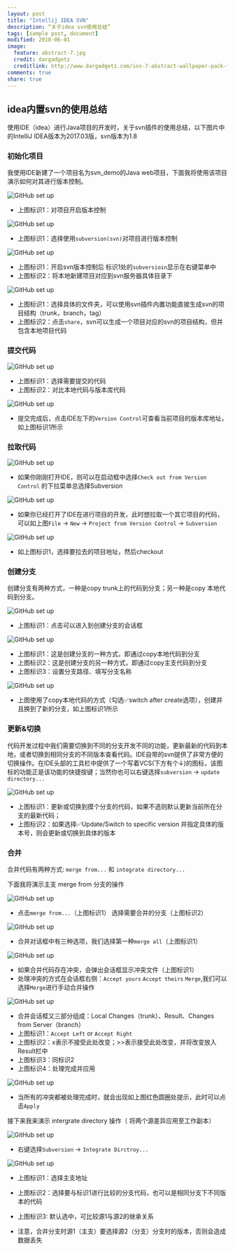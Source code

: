 ```yaml
---
layout: post
title: "Intellij IDEA SVN"
description: “关于idea svn使用总结”
tags: [sample post, document]
modified: 2018-06-01
image:
  feature: abstract-7.jpg
  credit: dargadgetz
  creditlink: http://www.dargadgetz.com/ios-7-abstract-wallpaper-pack-for-iphone-5-and-ipod-touch-retina/
comments: true
share: true
---
```

## idea内置svn的使用总结

使用IDE（idea）进行Java项目的开发时，关于svn插件的使用总结，以下图片中的IntelliJ IDEA版本为2017.03版，svn版本为1.8

### 初始化项目

我使用IDE新建了一个项目名为svn_demo的Java web项目，下面我将使用该项目演示如何对其进行版本控制。

![GitHub set up](https://raw.githubusercontent.com/Lucces/blog/gh-pages/images/1.jpg)

* 上图标识1：对项目开启版本控制

![GitHub set up](https://raw.githubusercontent.com/Lucces/blog/gh-pages/images/2.jpg)

* 上图标识1：选择使用` subversion(svn) `对项目进行版本控制

![GitHub set up](https://raw.githubusercontent.com/Lucces/blog/gh-pages/images/3.jpg)

* 上图标识1：开启svn版本控制后 标识1处的` subversioin `显示在右键菜单中
* 上图标识2：将本地新建项目对应到svn服务器具体目录下

![GitHub set up](https://raw.githubusercontent.com/Lucces/blog/gh-pages/images/4.jpg)

* 上图标识1：选择具体的文件夹，可以使用svn插件内置功能直接生成svn的项目结构（trunk，branch，tag）
* 上图标识2：点击` share `，svn可以生成一个项目对应的svn的项目结构，但并包含本地项目代码

### 提交代码

![GitHub set up](https://raw.githubusercontent.com/Lucces/blog/gh-pages/images/5.jpg)

* 上图标识1：选择需要提交的代码
* 上图标识2：对比本地代码与版本库代码

![GitHub set up](https://raw.githubusercontent.com/Lucces/blog/gh-pages/images/6.jpg)

* 提交完成后，点击IDE左下的`Version Control`可查看当前项目的版本库地址，如上图标识1所示

### 拉取代码

![GitHub set up](https://raw.githubusercontent.com/Lucces/blog/gh-pages/images/21.jpg)

* 如果你刚刚打开IDE，则可以在启动框中选择`Check out from Version Control` 的下拉菜单总选择Subversion

![GitHub set up](https://raw.githubusercontent.com/Lucces/blog/gh-pages/images/20.jpg)

* 如果你已经打开了IDE在进行项目的开发，此时想拉取一个其它项目的代码，可以如上图`File` → `New` → `Project from Version Control` → `Subversion`

![GitHub set up](https://raw.githubusercontent.com/Lucces/blog/gh-pages/images/22.jpg)

* 如上图标识1，选择要拉去的项目地址，然后checkout


### 创建分支
创建分支有两种方式，一种是copy trunk上的代码到分支；另一种是copy 本地代码到分支。

![GitHub set up](https://raw.githubusercontent.com/Lucces/blog/gh-pages/images/7.jpg)

* 上图标识1：点击可以进入到创建分支的会话框

![GitHub set up](https://raw.githubusercontent.com/Lucces/blog/gh-pages/images/8.jpg)

* 上图标识1：这是创建分支的一种方式，即通过copy本地代码到分支
* 上图标识2：这是创建分支的另一种方式，即通过copy主支代码到分支
* 上图标识3：设置分支路径、填写分支名称

![GitHub set up](https://raw.githubusercontent.com/Lucces/blog/gh-pages/images/9.jpg)

* 上图使用了copy本地代码的方式（勾选✅switch after create选项），创建并且换到了新的分支，如上图标识1所示

### 更新&切换

代码开发过程中我们需要切换到不同的分支开发不同的功能，更新最新的代码到本地，或者切换到相同分支的不同版本查看代码。IDE自带的svn提供了非常方便的切换操作。在IDE头部的工具栏中提供了一个写着VCS(下方有个↓)的图标，该图标的功能正是该功能的快捷按键；当然你也可以右键选择`subversion` → `update directory...` 

![GitHub set up](https://raw.githubusercontent.com/Lucces/blog/gh-pages/images/10.jpg)

* 上图标识1：更新或切换到摸个分支的代码，如果不选则默认更新当前所在分支的最新代码；
* 上图标识2：如果选择✅Update/Switch to specific version 并指定具体的版本号，则会更新或切换到具体的版本

### 合并

合并代码有两种方式: `merge from...` 和 `integrate directory...`

下面我将演示主支 merge from 分支的操作

![GitHub set up](https://raw.githubusercontent.com/Lucces/blog/gh-pages/images/11.jpg)

* 点击`merge from...`（上图标识1） 选择需要合并的分支（上图标识2）

![GitHub set up](https://raw.githubusercontent.com/Lucces/blog/gh-pages/images/12.jpg)

* 合并对话框中有三种选项，我们选择第一种`merge all`（上图标识1）

![GitHub set up](https://raw.githubusercontent.com/Lucces/blog/gh-pages/images/14.jpg)

* 如果合并代码存在冲突，会弹出会话框显示冲突文件（上图标识1）
* 处理冲突的方式在会话框右侧：`Accept yours` `Accept theirs` `Merge`,我们可以选择`Merge`进行手动合并操作

![GitHub set up](https://raw.githubusercontent.com/Lucces/blog/gh-pages/images/15.jpg)

* 合并会话框又三部分组成：Local Changes（trunk）、Result、Changes from Server（branch）
* 上图标识1：`Accept Left` or `Accept Right`
* 上图标识2：x表示不接受此处改变；>>表示接受此处改变，并将改变放入Result栏中
* 上图标识3：同标识2
* 上图标识4：处理完成并应用

![GitHub set up](https://raw.githubusercontent.com/Lucces/blog/gh-pages/images/16.jpg)

* 当所有的冲突都被处理完成时，就会出现如上图红色圆圈处提示，此时可以点击`Apply`

接下来我来演示 intergrate directory 操作（ 将两个源差异应用至工作副本）

![GitHub set up](https://raw.githubusercontent.com/Lucces/blog/gh-pages/images/17.jpg)

* 右键选择`Subversion` → `Integrate Dirctroy...`

![GitHub set up](https://raw.githubusercontent.com/Lucces/blog/gh-pages/images/18.jpg)

* 上图标识1：选择主支地址
* 上图标识2：选择要与标识1进行比较的分支代码，也可以是相同分支下不同版本的代码
* 上图标识3: 默认选中，可比较源1与源2的继承关系

* 注意，合并分支时源1（主支）要选择源2（分支）分支时的版本，否则会造成数据丢失


